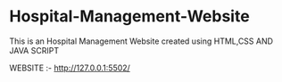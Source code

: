 # Hospital-Management-Website
This is an Hospital Management Website created using HTML,CSS AND JAVA SCRIPT

WEBSITE :- http://127.0.0.1:5502/
